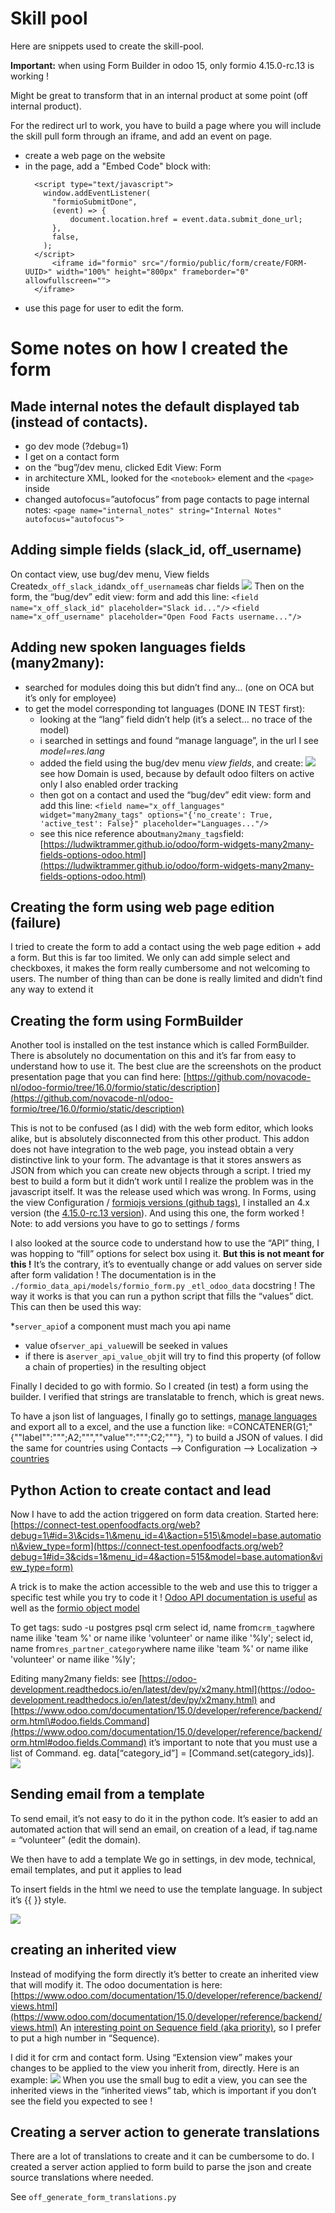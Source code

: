 # Skill pool

Here are snippets used to create the skill-pool.

**Important:** when using Form Builder in odoo 15, only formio 4.15.0-rc.13 is working !

Might be great to transform that in an internal product at some point (off internal product).

For the redirect url to work, you have to build a page where you will include the skill pull form through an iframe, and add an event on page.
* create a web page on the website
* in the page, add a "Embed Code" block with:
  ```
    <script type="text/javascript">
      window.addEventListener(
        "formioSubmitDone",
        (event) => {
            document.location.href = event.data.submit_done_url;
        },
        false,
      );
    </script>
        <iframe id="formio" src="/formio/public/form/create/FORM-UUID>" width="100%" height="800px" frameborder="0" allowfullscreen="">
    </iframe>
  ```
* use this page for user to edit the form.

# Some notes on how I created the form

## Made internal notes the default displayed tab (instead of contacts).

* go dev mode (?debug=1)
* I get on a contact form
* on the “bug”/dev menu, clicked Edit View: Form
* in architecture XML, looked for the `<notebook>` element and the `<page>` inside
* changed  autofocus=”autofocus” from page contacts to page internal notes:
  `<page name="internal_notes" string="Internal Notes" autofocus="autofocus">`

## Adding simple fields (slack_id, off_username)

On contact view, use bug/dev menu, View fields
Created`x_off_slack_id`and`x_off_username`as char fields
![](./docs-assets/image1.png)
Then on the form, the “bug/dev” edit view: form and add this line:
`<field name="x_off_slack_id" placeholder="Slack id..."/>`
`<field name="x_off_username" placeholder="Open Food Facts username..."/>`

## Adding new spoken languages fields (many2many):

* searched for modules doing this but didn’t find any… (one on OCA but it’s only for employee)
* to get the model corresponding tot languages (DONE IN TEST first):
  * looking at the “lang” field didn’t help (it’s a select… no trace of the model)
  * i searched in settings and found “manage language”, in the url I see *model=res.lang*
  * added the field using the bug/dev menu *view fields*, and create: ![](./docs-assets/image2.png)
    see how Domain is used, because by default odoo filters on active only
    I also enabled order tracking
  * then got on a contact and used the “bug/dev” edit view: form and add this line:
    `<field name="x_off_languages" widget="many2many_tags" options="{'no_create': True, 'active_test': False}" placeholder="Languages..."/>`
  * see this nice reference about`many2many_tags`field: [https://ludwiktrammer.github.io/odoo/form-widgets-many2many-fields-options-odoo.html](https://ludwiktrammer.github.io/odoo/form-widgets-many2many-fields-options-odoo.html)

## Creating the form using web page edition (failure)

I tried to create the form to add a contact using the web page edition \+ add a form.
But this is far too limited. We only can add simple select and checkboxes, it makes the form really cumbersome and not welcoming to users. The number of thing than can be done is really limited and didn’t find any way to extend it

## Creating the form using FormBuilder

Another tool is installed on the test instance which is called FormBuilder.
There is absolutely no documentation on this and it’s far from easy to understand how to use it. The best clue are the screenshots on the product presentation page that you can find here: [https://github.com/novacode-nl/odoo-formio/tree/16.0/formio/static/description](https://github.com/novacode-nl/odoo-formio/tree/16.0/formio/static/description)

This is not to be confused (as I did) with the web form editor, which looks alike, but is absolutely disconnected from this other product.
This addon does not have integration to the web page, you instead obtain a very distinctive link to your form. The advantage is that it stores answers as JSON from which you can create new objects through a script.
I tried my best to build a form but it didn’t work until I realize the problem was in the javascript itself. It was the release used which was wrong.
In Forms, using the view Configuration / [formiojs versions (github tags)](https://connect-test.openfoodfacts.org/web#cids=1&menu_id=338&action=480&model=formio.version.github.tag&view_type=list),  I installed an 4.x version (the [4.15.0-rc.13 version](https://connect-test.openfoodfacts.org/web#id=3&cids=1&menu_id=338&action=479&model=formio.version&view_type=form)). And using this one, the form worked \!
Note: to add versions you have to go to settings / forms

I also looked at the source code to understand how to use the “API” thing, I was hopping to “fill” options for select box using it. **But this is not meant for this \!** It’s the contrary, it’s to eventually change or add values on server side after form validation \!
The documentation is in the `./formio_data_api/models/formio_form.py` `_etl_odoo_data` docstring !
The way it works is that you can run a python script that fills the “values” dict. This can then be used this way:

*`server_api`of a component must mach you api name
* value of`server_api_value`will be seeked in values
* if there is a`server_api_value_obj`it will try to find this property (of follow a chain of properties) in the resulting object

Finally I decided to go with formio. So I created (in test) a form using the builder.
I verified that strings are translatable to french, which is great news.

To have a json list of languages, I finally go to settings, [manage languages](https://connect-test.openfoodfacts.org/web/#cids=1&menu_id=4&action=56&active_id=63&model=res.lang&view_type=list) and export all to a excel, and the use a function like:
\=CONCATENER(G1;"{""label"":""";A2;""",""value"":""";C2;"""},
")
to build a JSON of values.
I did the same for countries using Contacts \--\> Configuration \--\> Localization → [countries](https://connect.openfoodfacts.org/web#cids=1&menu_id=111&action=65&model=res.country&view_type=list)

## Python Action to create contact and lead

Now I have to add the action triggered on form data creation.
Started here: [https://connect-test.openfoodfacts.org/web?debug=1\#id=3\&cids=1\&menu_id=4\&action=515\&model=base.automation\&view_type=form](https://connect-test.openfoodfacts.org/web?debug=1#id=3&cids=1&menu_id=4&action=515&model=base.automation&view_type=form)

A trick is to make the action accessible to the web and use this to trigger a specific test while you try to code it \!
[Odoo API documentation is useful](https://www.odoo.com/documentation/16.0/developer/reference/backend/orm.html#reference-orm-domains) as well as the [formio object model](https://github.com/novacode-nl/odoo-formio/blob/15.0/formio/models/formio_form.py)

To get tags:
sudo \-u postgres psql crm
select id, name from`crm_tag`where name ilike 'team %' or name ilike 'volunteer' or name ilike '%ly';
select id, name from`res_partner_category`where name ilike 'team %' or name ilike 'volunteer' or name ilike '%ly';

Editing many2many fields: see [https://odoo-development.readthedocs.io/en/latest/dev/py/x2many.html](https://odoo-development.readthedocs.io/en/latest/dev/py/x2many.html) and [https://www.odoo.com/documentation/15.0/developer/reference/backend/orm.html\#odoo.fields.Command](https://www.odoo.com/documentation/15.0/developer/reference/backend/orm.html#odoo.fields.Command) it’s important to note that you must use a list of Command. eg. data\[“category_id”\] \= \[Command.set(category_ids)\].
![](./docs-assets/image3.png)

## Sending email from a template

To send email, it’s not easy to do it in the python code. It’s easier to add an automated action that will send an email, on creation of a lead, if tag.name \= “volunteer” (edit the domain).

We then have to add a template
We go in settings, in dev mode, technical, email templates, and put it applies to lead

To insert fields in the html we need to use the template language. In subject it’s {{ }} style.

![](./docs-assets/image4.png)

## creating an inherited view

Instead of modifying the form directly it’s better to create an inherited view that will modify it.
The odoo documentation is here: [https://www.odoo.com/documentation/15.0/developer/reference/backend/views.html](https://www.odoo.com/documentation/15.0/developer/reference/backend/views.html)
An [interesting point on Sequence field (aka priority)](https://odooninja.com/blog/tips-4/the-importance-of-correctly-setting-priority-on-inherited-views-34), so I prefer to put a high number in “Sequence).

I did it for crm and contact form. Using “Extension view” makes your changes to be applied to the view you inherit from, directly.
Here is an example:
![](./docs-assets/image5.png)
When you use the small bug to edit a view, you can see the inherited views in the “inherited views” tab, which is important if you don’t see the field you expected to see \!

## Creating a server action to generate translations

There are a lot of translations to create and it can be cumbersome to do.
I created a server action applied to form build to parse the json and create source translations where needed.

See `off_generate_form_translations.py`

